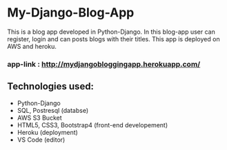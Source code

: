 # My-Django-Blog-App

This is a blog app developed in Python-Django. In this blog-app user can register, login and can posts blogs with their titles. This app is deployed on AWS and heroku.

### app-link : http://mydjangobloggingapp.herokuapp.com/

## Technologies used:
* Python-Django
* SQL, Postresql (databse)
* AWS S3 Bucket
* HTML5, CSS3, Bootstrap4 (front-end developement)
* Heroku (deployment)
* VS Code (editor)
